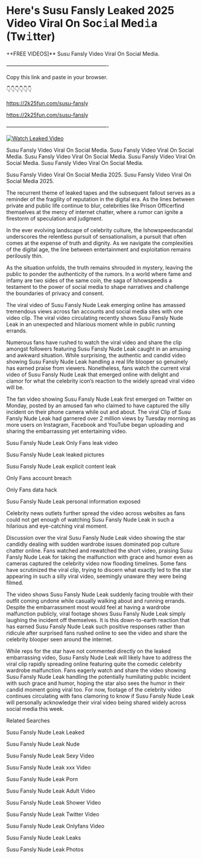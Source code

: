 # Here's Susu Fansly Leaked 2025 Video Viral On Soc𝚒al Med𝚒a (Tw𝚒tter)

++FREE VIDEOS]** Susu Fansly Video Viral On Social Media.

———————————————————-

Copy this link and paste in your browser.

👇👇👇👇👇👇

https://2k25fun.com/susu-fansly

https://2k25fun.com/susu-fansly

———————————————————-

[![Watch Leaked Video](https://miro.medium.com/v2/resize:fit:828/format:webp/1*cilzJN44JGOrTw9NJCrNHA.gif "Watch Leaked Video")](https://2k25fun.com/susu-fansly)

Susu Fansly Video Viral On Social Media. Susu Fansly Video Viral On Social Media. Susu Fansly Video Viral On Social Media. Susu Fansly Video Viral On Social Media. Susu Fansly Video Viral On Social Media.

Susu Fansly Video Viral On Social Media 2025. Susu Fansly Video Viral On Social Media 2025.

The recurrent theme of leaked tapes and the subsequent fallout serves as a reminder of the fragility of reputation in the digital era. As the lines between private and public life continue to blur, celebrities like Prison Officerfind themselves at the mercy of internet chatter, where a rumor can ignite a firestorm of speculation and judgment.

In the ever evolving landscape of celebrity culture, the Ishowspeedscandal underscores the relentless pursuit of sensationalism, a pursuit that often comes at the expense of truth and dignity. As we navigate the complexities of the digital age, the line between entertainment and exploitation remains perilously thin.

As the situation unfolds, the truth remains shrouded in mystery, leaving the public to ponder the authenticity of the rumors. In a world where fame and infamy are two sides of the same coin, the saga of Ishowspeedis a testament to the power of social media to shape narratives and challenge the boundaries of privacy and consent.

The viral video of Susu Fansly Nude Leak emerging online has amassed tremendous views across fan accounts and social media sites with one video clip. The viral video circulating recently shows Susu Fansly Nude Leak in an unexpected and hilarious moment while in public running errands.

Numerous fans have rushed to watch the viral video and share the clip amongst followers featuring Susu Fansly Nude Leak caught in an amusing and awkward situation. While surprising, the authentic and candid video showing Susu Fansly Nude Leak handling a real life blooper so genuinely has earned praise from viewers. Nonetheless, fans watch the current viral video of Susu Fansly Nude Leak that emerged online with delight and clamor for what the celebrity icon’s reaction to the widely spread viral video will be.

The fan video showing Susu Fansly Nude Leak first emerged on Twitter on Monday, posted by an amused fan who claimed to have captured the silly incident on their phone camera while out and about. The viral Clip of Susu Fansly Nude Leak had garnered over 2 million views by Tuesday morning as more users on Instagram, Facebook and YouTube began uploading and sharing the embarrassing yet entertaining video.

Susu Fansly Nude Leak Only Fans leak video

Susu Fansly Nude Leak leaked pictures

Susu Fansly Nude Leak explicit content leak

Only Fans account breach

Only Fans data hack

Susu Fansly Nude Leak personal information exposed

Celebrity news outlets further spread the video across websites as fans could not get enough of watching Susu Fansly Nude Leak in such a hilarious and eye-catching viral moment.

Discussion over the viral Susu Fansly Nude Leak video showing the star candidly dealing with sudden wardrobe issues dominated pop culture chatter online. Fans watched and rewatched the short video, praising Susu Fansly Nude Leak for taking the malfunction with grace and humor even as cameras captured the celebrity video now flooding timelines. Some fans have scrutinized the viral clip, trying to discern what exactly led to the star appearing in such a silly viral video, seemingly unaware they were being filmed.

The video shows Susu Fansly Nude Leak suddenly facing trouble with their outfit coming undone while casually walking about and running errands. Despite the embarrassment most would feel at having a wardrobe malfunction publicly, viral footage shows Susu Fansly Nude Leak simply laughing the incident off themselves. It is this down-to-earth reaction that has earned Susu Fansly Nude Leak such positive responses rather than ridicule after surprised fans rushed online to see the video and share the celebrity blooper seen around the internet.

While reps for the star have not commented directly on the leaked embarrassing video, Susu Fansly Nude Leak will likely have to address the viral clip rapidly spreading online featuring quite the comedic celebrity wardrobe malfunction. Fans eagerly watch and share the video showing Susu Fansly Nude Leak handling the potentially humiliating public incident with such grace and humor, hoping the star also sees the humor in their candid moment going viral too. For now, footage of the celebrity video continues circulating with fans clamoring to know if Susu Fansly Nude Leak will personally acknowledge their viral video being shared widely across social media this week.

Related Searches

Susu Fansly Nude Leak Leaked

Susu Fansly Nude Leak Nude

Susu Fansly Nude Leak Sexy Video

Susu Fansly Nude Leak xxx Video

Susu Fansly Nude Leak Porn

Susu Fansly Nude Leak Adult Video

Susu Fansly Nude Leak Shower Video

Susu Fansly Nude Leak Twitter Video

Susu Fansly Nude Leak Onlyfans Video

Susu Fansly Nude Leak Leaks

Susu Fansly Nude Leak Photos